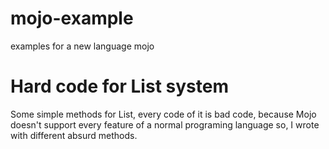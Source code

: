 # mojo-example
examples for a new language mojo

# Hard code for List system
Some simple methods for List, every code of it is bad code, because Mojo doesn't support every feature of a normal programing language so, I wrote with different absurd methods.
